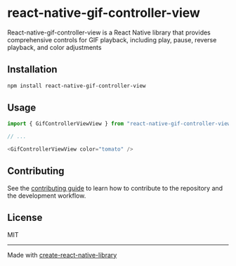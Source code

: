 # react-native-gif-controller-view

React-native-gif-controller-view is a React Native library that provides comprehensive controls for GIF playback, including play, pause, reverse playback, and color adjustments

## Installation

```sh
npm install react-native-gif-controller-view
```

## Usage

```js
import { GifControllerViewView } from "react-native-gif-controller-view";

// ...

<GifControllerViewView color="tomato" />
```

## Contributing

See the [contributing guide](CONTRIBUTING.md) to learn how to contribute to the repository and the development workflow.

## License

MIT

---

Made with [create-react-native-library](https://github.com/callstack/react-native-builder-bob)
